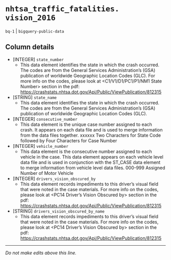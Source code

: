 # `nhtsa_traffic_fatalities. vision_2016`
`bq-1` | `bigquery-public-data`

## Column details
* [INTEGER]   `state_number`
  - This data element identifies the state in which the crash occurred. The codes are from the General Services Administration’s (GSA) publication of worldwide Geographic Location Codes (GLC). For more info on the codes, please look at <C1/V1/D1/PC1/P1/NM1 State Number> section in the pdf: https://crashstats.nhtsa.dot.gov/Api/Public/ViewPublication/812315
* [STRING]    `state_name`
  - This data element identifies the state in which the crash occurred. The codes are from the General Services Administration’s (GSA) publication of worldwide Geographic Location Codes (GLC).
* [INTEGER]   `consecutive_number`
  - This data element is the unique case number assigned to each crash. It appears on each data file and is used to merge information from the data files together. xxxxxx Two Characters for State Code followed by Four Characters for Case Number
* [INTEGER]   `vehicle_number`
  - This data element is the consecutive number assigned to each vehicle in the case. This data element appears on each vehicle level data file and is used in conjunction with the ST_CASE data element to merge information from vehicle level data files. 000-999 Assigned Number of Motor Vehicle
* [INTEGER]   `drivers_vision_obscured_by`
  - This data element records impediments to this driver’s visual field that were noted in the case materials. For more info on the codes, please look at <PC14 Driver’s Vision Obscured by> section in the pdf: https://crashstats.nhtsa.dot.gov/Api/Public/ViewPublication/812315
* [STRING]    `drivers_vision_obscured_by_name`
  - This data element records impediments to this driver’s visual field that were noted in the case materials. For more info on the codes, please look at <PC14 Driver’s Vision Obscured by> section in the pdf: https://crashstats.nhtsa.dot.gov/Api/Public/ViewPublication/812315

-------------------------------------------------------------------------------
*Do not make edits above this line.*
